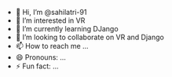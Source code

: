 - 👋 Hi, I’m @sahilatri-91
- 👀 I’m interested in VR 
- 🌱 I’m currently learning DJango
- 💞️ I’m looking to collaborate on VR and Django
- 📫 How to reach me ...
- 😄 Pronouns: ...
- ⚡ Fun fact: ...

<!---
sahilatri-91/sahilatri-91 is a ✨ special ✨ repository because its `README.md` (this file) appears on your GitHub profile.
You can click the Preview link to take a look at your changes.
--->
